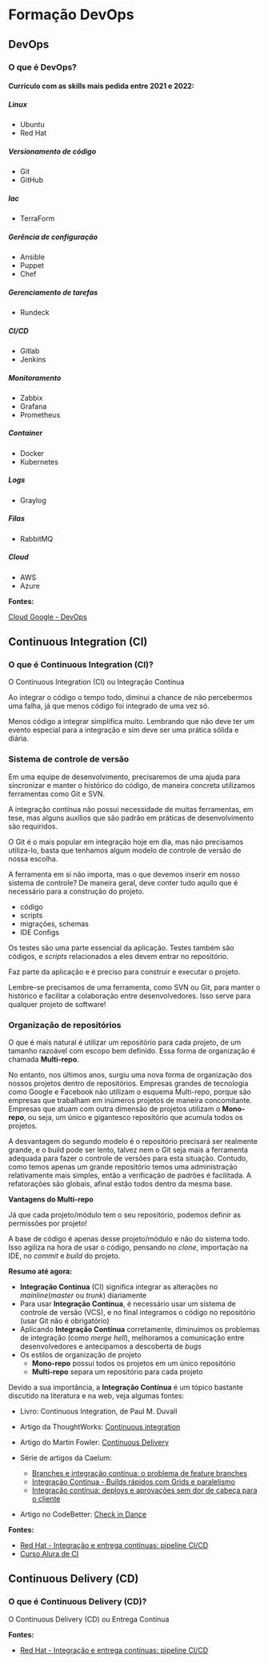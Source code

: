 # Formação DevOps



## DevOps

### O que é DevOps?


#### Currículo com as skills mais pedida entre 2021 e 2022:

##### Linux

- Ubuntu
- Red Hat

##### Versionamento de código

- Git
- GitHub

##### Iac
- TerraForm

##### Gerência de configuração
- Ansible
- Puppet
- Chef

##### Gerenciamento de tarefas
- Rundeck 

##### CI/CD
- Gitlab
- Jenkins

##### Monitoramento
- Zabbix
- Grafana
- Prometheus

##### Container
- Docker
- Kubernetes

##### Logs
- Graylog

##### Filas
- RabbitMQ


##### Cloud

- AWS
- Azure


**Fontes:**

[Cloud Google - DevOps](https://cloud.google.com/devops/)



## Continuous Integration (CI)

### O que é Continuous Integration (CI)?

O Continuous Integration (CI) ou Integração Contínua



Ao integrar o código o tempo todo, diminui a chance de não percebermos uma falha, já que menos código foi integrado de uma vez só.

Menos código a integrar simplifica muito. Lembrando que não deve ter um evento especial para a integração e sim deve ser uma prática sólida e diária.

### Sistema de controle de versão

Em uma equipe de desenvolvimento, precisaremos de uma ajuda para sincronizar e manter o histórico do código, de maneira concreta utilizamos ferramentas como Git e SVN.

A integração contínua não possui necessidade de muitas ferramentas, em tese, mas alguns auxílios que são padrão em práticas de desenvolvimento são requiridos.

O Git é o mais popular em integração hoje em dia, mas não precisamos utiliza-lo, basta que tenhamos algum modelo de controle de versão de nossa escolha.

A ferramenta em si não importa, mas o que devemos inserir em nosso sistema de controle? De maneira geral, deve conter tudo aquilo que é necessário para a construção do projeto.

- código
- scripts
- migrações, schemas 
- IDE Configs

Os testes são uma parte essencial da aplicação. Testes também são códigos, e *scripts* relacionados a eles devem entrar no repositório.

Faz parte da aplicação e é preciso para construir e executar o projeto.

Lembre-se precisamos de uma ferramenta, como SVN ou Git, para manter o histórico e facilitar a colaboração entre desenvolvedores. Isso serve para qualquer projeto de software!

### Organização de repositórios

O que é mais natural é utilizar um repositório para cada projeto, de um tamanho razoável com escopo bem definido. Essa forma de organização é chamada **Multi-repo**.

No entanto, nos últimos anos, surgiu uma nova forma de organização dos nossos projetos dentro de repositórios. Empresas grandes de tecnologia como Google e Facebook não utilizam o esquema Multi-repo, porque são empresas que trabalham em inúmeros projetos de maneira concomitante. Empresas que atuam com outra dimensão de projetos utilizam o **Mono-repo**, ou seja, um único e gigantesco repositório que acumula todos os projetos. 

A desvantagem do segundo modelo é o repositório precisará ser realmente grande, e o build pode ser lento, talvez nem o Git seja mais a ferramenta adequada para fazer o controle de versões para esta situação. Contudo, como temos apenas um grande repositório temos uma administração relativamente mais simples, então a verificação de padrões é facilitada. A refatorações são globais, afinal estão todos dentro da mesma base. 

**Vantagens do Multi-repo**

Já que cada projeto/módulo tem o seu repositório, podemos definir as permissões por projeto!

A base de código é apenas desse projeto/módulo e não do sistema todo. Isso agiliza na hora de usar o código, pensando no *clone*, importação na IDE, no *commit* e *build* do projeto.

**Resumo até agora:**

- **Integração Contínua** (CI) significa integrar as alterações no *mainline*(*master* ou *trunk*) diariamente
- Para usar **Integração Contínua**, é necessário usar um sistema de controle de versão (VCS), e no final integramos o código no repositório (usar Git não é obrigatório)
- Aplicando **Integração Contínua** corretamente, diminuímos os problemas de integração (como *merge hell*), melhoramos a comunicação entre desenvolvedores e antecipamos a descoberta de *bugs*
- Os estilos de organização de projeto
  - **Mono-repo** possui todos os projetos em um único repositório
  - **Multi-repo** separa um repositório para cada projeto





Devido a sua importância, a **Integração Contínua** é um tópico bastante discutido na literatura e na web, veja algumas fontes: 

- Livro: Continuous Integration, de Paul M. Duvall

- Artigo da ThoughtWorks: [Continuous integration](https://www.thoughtworks.com/pt/continuous-integration)

- Artigo do Martin Fowler: [Continuous Delivery](https://martinfowler.com/bliki/ContinuousDelivery.html)

- Série de artigos da Caelum:

   

  - [Branches e integração contínua: o problema de feature branches](https://blog.caelum.com.br/branches-e-integracao-continua-o-problema-de-feature-branches/)
  - [Integração Contínua - Builds rápidos com Grids e paralelismo](https://blog.caelum.com.br/integracao-continua-builds-rapidos-com-grids-e-paralelismo/)
  - [Integração contínua: deploys e aprovações sem dor de cabeça para o cliente](https://blog.caelum.com.br/integracao-continua-deploys-e-aprovacoes-sem-dores-de-cabeca-para-o-cliente/)

- Artigo no CodeBetter: [Check in Dance](http://codebetter.com/jeremymiller/2005/07/25/using-continuous-integration-better-do-the-check-in-dance/)



**Fontes:**

- [Red Hat - Integração e entrega contínuas: pipeline CI/CD](https://www.redhat.com/pt-br/topics/devops/what-is-ci-cd)
- [Curso Alura de CI](https://www.alura.com.br/curso-online-desenvolvimento-software-integracao-continua)





## Continuous Delivery (CD)

### O que é Continuous Delivery (CD)?

O Continuous Delivery (CD) ou Entrega Contínua



**Fontes:**

- [Red Hat - Integração e entrega contínuas: pipeline CI/CD](https://www.redhat.com/pt-br/topics/devops/what-is-ci-cd)



